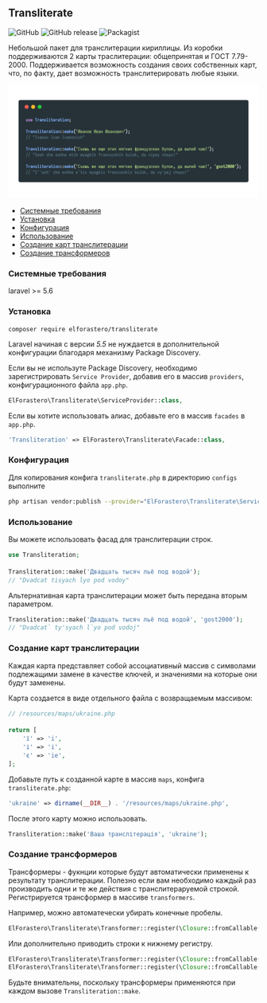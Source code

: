 ## Transliterate

![GitHub](https://img.shields.io/github/license/mashape/apistatus.svg)
![GitHub release](https://img.shields.io/github/release/elforastero/transliterate.svg)
![Packagist](https://img.shields.io/packagist/dt/elforastero/transliterate.svg)

Небольшой пакет для транслитерации кириллицы. Из коробки поддерживаются 2 карты траслитерации: общепринятая и ГОСТ 7.79-2000. Поддерживается возможность создания своих собственных карт, что, по факту, дает возможность транслитерировать любые языки.

![Code example](example.png)

- [Системные требования](#Системные-требования)
- [Установка](#Установка)
- [Конфигурация](#Конфигурация)
- [Использование](#Использование)
- [Создание карт транслитерации](#Создание-карт-транслитерации)
- [Создание трансформеров](#Создание-трансформеров)


### Системные требования
laravel >= 5.6

### Установка
```
composer require elforastero/transliterate
```

Laravel начиная с версии *5.5* не нуждается в дополнительной конфигурации благодаря механизму Package Discovery.

Если вы не используте Package Discovery, необходимо зарегистрировать `Service Provider`, добавив его в массив `providers`, конфигурационного файла `app.php`.

```php
ElForastero\Transliterate\ServiceProvider::class,
```

Если вы хотите использовать алиас, добавьте его в массив `facades` в `app.php`.

```php
'Transliteration' => ElForastero\Transliterate\Facade::class,
```

### Конфигурация

Для копирования конфига `transliterate.php` в директорию `configs` выполните

```bash
php artisan vendor:publish --provider="ElForastero\Transliterate\ServiceProvider"
```

### Использование

Вы можете использовать фасад для транслитерации строк.

```php
use Transliteration;

Transliteration::make('Двадцать тысяч льё под водой');
// "Dvadcat tisyach lyo pod vodoy"
```

Альтернативная карта транслитерации может быть передана вторым параметром.

```php
Transliteration::make('Двадцать тысяч льё под водой', 'gost2000');
// "Dvadcat` ty'syach l`yo pod vodoj"
```

### Создание карт транслитерации

Каждая карта представляет собой ассоциативный массив с символами подлежащими замене в качестве ключей, и значениями на которые они будут заменены.

Карта создается в виде отдельного файла с возвращаемым массивом:

```php
// /resources/maps/ukraine.php

return [
    'ї' => 'i',
    'і' => 'i',
    'є' => 'ie',
];
```

Добавьте путь к созданной карте в массив `maps`, конфига `transliterate.php`:

```php
'ukraine' => dirname(__DIR__) . '/resources/maps/ukraine.php',
```

После этого карту можно использовать.

```php
Transliteration::make('Ваша транслітерація', 'ukraine');
```

### Создание трансформеров

Трансформеры - фукнции которые будут автоматически применены к результату транслитерации. Полезно если вам необходимо каждый раз производить одни и те же действия с транслитераруемой строкой. Регистрируется трансформер в массиве `transformers`.

Например, можно автоматечески убирать конечные пробелы.

```php
ElForastero\Transliterate\Transformer::register(\Closure::fromCallable('trim')),
```

Или дополнительно приводить строки к нижнему регистру.

```php
ElForastero\Transliterate\Transformer::register(\Closure::fromCallable('trim')),
ElForastero\Transliterate\Transformer::register(\Closure::fromCallable('strtolower')),
```

Будьте внимательны, поскольку трансформеры применяются при каждом вызове `Transliteration::make`.
